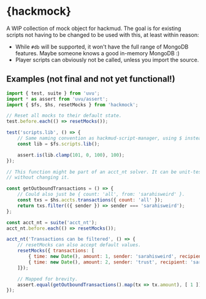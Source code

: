 # {hackmock}

A WIP collection of mock object for hackmud. The goal is for existing scripts not having to be changed
to be used with this, at least within reason:

- While `#db` will be supported, it won't have the full range of MongoDB features.
  Maybe someone knows a good in-memory MongoDB :)
- Player scripts can obviously not be called, unless you import the source.

## Examples (not final and not yet functional!)

```js
import { test, suite } from 'uvu';
import * as assert from 'uvu/assert';
import { $fs, $hs, resetMocks } from 'hackmock';

// Reset all mocks to their default state.
test.before.each(() => resetMocks());

test('scripts.lib', () => {
    // Same naming convention as hackmud-script-manager, using $ instead of #
    const lib = $fs.scripts.lib();

    assert.is(lib.clamp(101, 0, 100), 100);
});

// This function might be part of an acct_nt solver. It can be unit-tested
// without changing it.

const getOutboundTransactions = () => {
    // Could also just be { count: 'all', from: 'sarahisweird' }.
    const txs = $hs.accts.transactions({ count: 'all' });
    return txs.filter(({ sender }) => sender === 'sarahisweird');
};

const acct_nt = suite('acct_nt');
acct_nt.before.each(() => resetMocks());

acct_nt('Transactions can be filtered', () => {
    // resetMocks can also accept default values.
    resetMocks({ transactions: [
        { time: new Date(), amount: 1, sender: 'sarahisweird', recipient: 'trust', script: null },
        { time: new Date(), amount: 2, sender: 'trust', recipient: 'sarahisweird', script: null },
    ]});

    // Mapped for brevity.
    assert.equal(getOutboundTransactions().map(tx => tx.amount), [ 1 ]);
});
```
